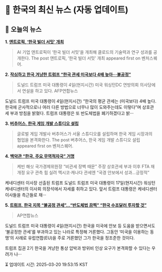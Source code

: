 # 📢 한국의 최신 뉴스 (자동 업데이트)

## 📰 오늘의 뉴스
**1. [앤트로픽, ‘한국 빌더 서밋’ 개최](https://www.venturesquare.net/959117)**
> AI 기업 앤트로픽이 ‘한국 빌더 서밋’을 개최해 클로드의 기술력과 연구 성과를 공개한다.
The post 앤트로픽, ‘한국 빌더 서밋’ 개최 appeared first on 벤처스퀘어.

**2. [작심하고 한국 겨냥한 트럼프 “한국 관세 미국보다 4배 높아···불공정”](https://www.khan.co.kr/article/202503051735001)**
> 도널드 트럼프 미국 대통령이 4일(현지시간) 미국 워싱턴DC 연방의회 의사당에서 연설을 하고 있다. AFP연합뉴스

도널드 트럼프 미국 대통령이 4일(현지시간) “한국의 평균 관세는 (미국보다) 4배 높다. 한국에 군사적으로나 여러 다른 방법으로 너무나 많이 도와주는데도 이렇다”며 상호관세 부과 방침을 밝혔다. 트럼프 대통령은 또 반도체법을 폐기하겠다고 밝···

**3. [버추어스, 한국 게임 개발 스튜디오 설립](https://www.venturesquare.net/960554)**
> 글로벌 게임 개발사 버추어스가 서울 스튜디오를 설립하며 한국 게임 시장과의 협업을 본격화한다.
The post 버추어스, 한국 게임 개발 스튜디오 설립 appeared first on 벤처스퀘어.

**4. [백악관 “한국, 주요 무역적자국” 거명](https://www.khan.co.kr/article/202503182051015)**
> 케빈 해싯 국가경제위원장 “비관세 장벽 때문” 주장
상호관세 부과 이후 FTA 재개정 요구 관측 힘 실려
멕시코·캐나다 관세엔 “국경 안보에서 성과…긍정적”

케네디센터 이사장 선출된 트럼프 도널드 트럼프 미국 대통령이 17일(현지시간) 워싱턴 케네디센터의 이사회 의장석에서 자세를 취하고 있다. 앞서 트럼프 대통령은 케네디센터 이사들을 측근들로 채···

**5. [트럼프, 한국 지목 “불공정 관세”…“반도체법 끔찍” “한국 수조달러 투자할 것”](https://www.khan.co.kr/article/202503051737001)**
> AP연합뉴스

도널드 트럼프 미국 대통령이 4일(현지시간) 한국을 미국에 안보 등 도움을 받으면서도 ‘불공정한 관세’를 부과하고 있는 나라로 특정해 거론했다. 그동안 ‘미국을 이용하는 동맹’의 사례로 유럽연합(EU)을 주로 거론했던 그가 한국을 정조준한 것이다.

트럼프 집권 2기 한국을 겨냥한 통상 압박과 방위비 인상 요구가 본격화할 수 있다는 우려가 나···


⏳ 업데이트 시간: 2025-03-20 19:53:15 KST
